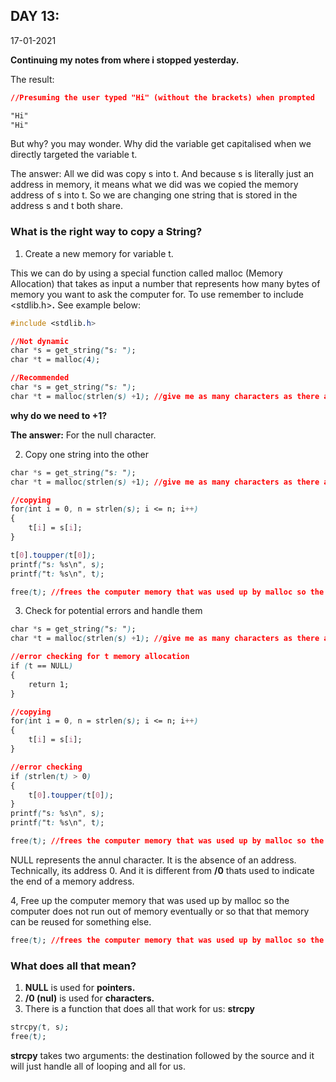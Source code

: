 ## DAY 13:

17-01-2021

**Continuing my notes from where i stopped yesterday.**

The result:

```css
//Presuming the user typed "Hi" (without the brackets) when prompted

"Hi"
"Hi"
```

But why? you may wonder. Why did the variable get capitalised when we directly targeted the variable t.

The answer: All we did was copy s into t. And because s is literally just an address in memory, it means what we did was we copied the memory address of s into t. So we are changing one string that is stored in the address s and t both share.

### What is the right way to copy a String?

 1. Create a new memory for variable t.

This we can do by using a special function called malloc (Memory Allocation) that takes as input a number that represents how many bytes of memory  you want to ask the computer for. To use remember to include <stdlib.h>**.** See example below:

```css
#include <stdlib.h>

//Not dynamic
char *s = get_string("s: ");
char *t = malloc(4);

//Recommended
char *s = get_string("s: ");
char *t = malloc(strlen(s) +1); //give me as many characters as there are in s plus 1.
```

**why do we need to +1?**

**The answer:** For the null character.

2. Copy one string into the other

```css
char *s = get_string("s: ");
char *t = malloc(strlen(s) +1); //give me as many characters as there are in s plus 1.

//copying
for(int i = 0, n = strlen(s); i <= n; i++)
{
	t[i] = s[i];
}

t[0].toupper(t[0]);
printf("s: %s\n", s);
printf("t: %s\n", t);

free(t); //frees the computer memory that was used up by malloc so the computer does not run out of memory eventually.
```

3. Check for potential errors and handle them

```css
char *s = get_string("s: ");
char *t = malloc(strlen(s) +1); //give me as many characters as there are in s plus 1.

//error checking for t memory allocation
if (t == NULL)
{
	return 1;
} 

//copying
for(int i = 0, n = strlen(s); i <= n; i++)
{
	t[i] = s[i];
}

//error checking
if (strlen(t) > 0)
{
	t[0].toupper(t[0]);
}
printf("s: %s\n", s);
printf("t: %s\n", t);

free(t); //frees the computer memory that was used up by malloc so the computer does not run out of memory eventually.
```

NULL represents the annul character. It is the absence of an address. Technically, its address 0. And it is different from **/0** thats used to indicate the end of a memory address. 

4, Free up the computer memory that was used up by malloc so the computer does not run out of memory eventually or so that that memory can be reused for something else.

```css
free(t); //frees the computer memory that was used up by malloc so the computer does not run out of memory eventually.
```

### What does all that mean?

1. **NULL** is used for **pointers.**
2. **/0 (nul)** is used for **characters.**
3. There is a function that does all that work for us: **strcpy**

```css
strcpy(t, s);
free(t);
```

**strcpy** takes two arguments: the destination followed by the source and it will just handle all of looping and all for us.

